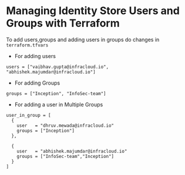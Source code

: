 # Managing Identity Store Users and Groups with Terraform
To add users,groups and adding users in groups do changes in ```terraform.tfvars```
- For adding users
```agsl
users = ["vaibhav.gupta@infracloud.io", "abhishek.majumdar@infracloud.io"]
```
- For adding Groups
```agsl
groups = ["Inception", "InfoSec-team"]
```
- For adding a user in Multiple Groups
```agsl
user_in_group = [
  {
    user   = "dhruv.mewada@infracloud.io"
    groups = ["Inception"]
  },

  {
    user   = "abhishek.majumdar@infracloud.io"
    groups = ["InfoSec-team","Inception"]
  }
]
```
